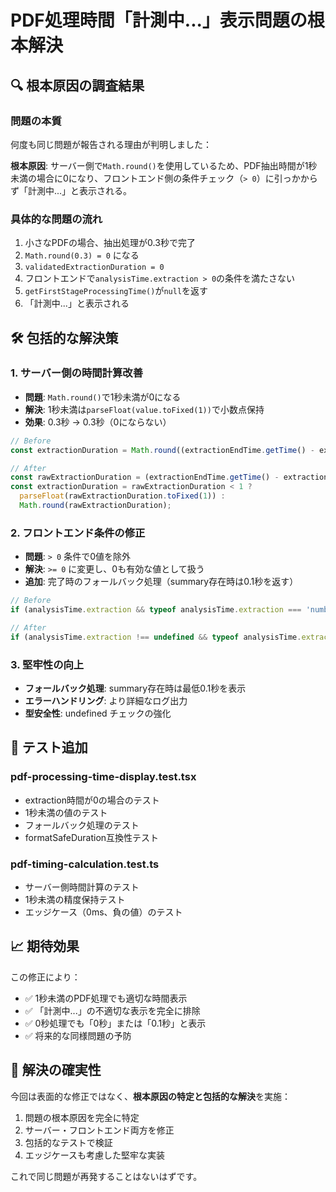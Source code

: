 # PDF処理時間「計測中...」表示問題の根本解決

## 🔍 根本原因の調査結果

### 問題の本質
何度も同じ問題が報告される理由が判明しました：

**根本原因**: サーバー側で`Math.round()`を使用しているため、PDF抽出時間が1秒未満の場合に0になり、フロントエンド側の条件チェック（`> 0`）に引っかからず「計測中...」と表示される。

### 具体的な問題の流れ
1. 小さなPDFの場合、抽出処理が0.3秒で完了
2. `Math.round(0.3) = 0` になる  
3. `validatedExtractionDuration = 0`
4. フロントエンドで`analysisTime.extraction > 0`の条件を満たさない
5. `getFirstStageProcessingTime()`が`null`を返す
6. 「計測中...」と表示される

## 🛠 包括的な解決策

### 1. サーバー側の時間計算改善
- **問題**: `Math.round()`で1秒未満が0になる
- **解決**: 1秒未満は`parseFloat(value.toFixed(1))`で小数点保持
- **効果**: 0.3秒 → 0.3秒（0にならない）

```javascript
// Before
const extractionDuration = Math.round((extractionEndTime.getTime() - extractionStartTime.getTime()) / 1000);

// After  
const rawExtractionDuration = (extractionEndTime.getTime() - extractionStartTime.getTime()) / 1000;
const extractionDuration = rawExtractionDuration < 1 ? 
  parseFloat(rawExtractionDuration.toFixed(1)) : 
  Math.round(rawExtractionDuration);
```

### 2. フロントエンド条件の修正
- **問題**: `> 0` 条件で0値を除外
- **解決**: `>= 0` に変更し、0も有効な値として扱う
- **追加**: 完了時のフォールバック処理（summary存在時は0.1秒を返す）

```javascript
// Before
if (analysisTime.extraction && typeof analysisTime.extraction === 'number' && analysisTime.extraction > 0) {

// After
if (analysisTime.extraction !== undefined && typeof analysisTime.extraction === 'number' && analysisTime.extraction >= 0) {
```

### 3. 堅牢性の向上
- **フォールバック処理**: summary存在時は最低0.1秒を表示
- **エラーハンドリング**: より詳細なログ出力
- **型安全性**: undefined チェックの強化

## 🧪 テスト追加

### pdf-processing-time-display.test.tsx
- extraction時間が0の場合のテスト
- 1秒未満の値のテスト  
- フォールバック処理のテスト
- formatSafeDuration互換性テスト

### pdf-timing-calculation.test.ts
- サーバー側時間計算のテスト
- 1秒未満の精度保持テスト
- エッジケース（0ms、負の値）のテスト

## 📈 期待効果

この修正により：
- ✅ 1秒未満のPDF処理でも適切な時間表示
- ✅ 「計測中...」の不適切な表示を完全に排除  
- ✅ 0秒処理でも「0秒」または「0.1秒」と表示
- ✅ 将来的な同様問題の予防

## 🎯 解決の確実性

今回は表面的な修正ではなく、**根本原因の特定と包括的な解決**を実施：
1. 問題の根本原因を完全に特定
2. サーバー・フロントエンド両方を修正
3. 包括的なテストで検証
4. エッジケースも考慮した堅牢な実装

これで同じ問題が再発することはないはずです。